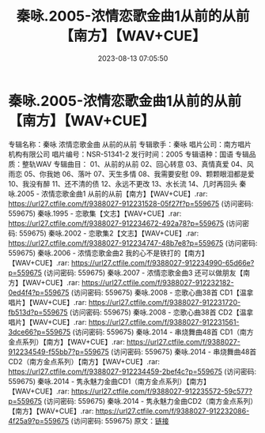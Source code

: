 ﻿---
title: 秦咏.2005-浓情恋歌金曲1从前的从前【南方】【WAV+CUE】
date: 2023-08-13 07:05:50
categories: WAV车载音乐、镜像
tags: 华语中文
---
# 秦咏.2005-浓情恋歌金曲1从前的从前【南方】【WAV+CUE】

专辑名称：秦咏 浓情恋歌金曲 从前的从前
专辑歌手：秦咏
唱片公司：南方唱片机构有限公司
唱片编号：NSR-51341-2
发行时间：2005
专辑语种：国语
专辑品质：整轨WAV
专辑曲目：
01、从前的从前
02、回心转意
03、真情真爱
04、风雨恋
05、你我她
06、落叶
07、天生多情
08、我需要安慰
09、颗颗眼泪都是爱
10、我没有醉
11、还不清的债
12、永远不更改
13、水长流
14、几时再回头
秦咏.2005 - 浓情恋歌金曲1 从前的从前【南方】【WAV+CUE】.rar: https://url27.ctfile.com/f/9388027-912231528-05f27f?p=559675
(访问密码: 559675)
秦咏.1995 - 恋歌集【文志】【WAV+CUE】.rar: https://url27.ctfile.com/f/9388027-912234672-492a78?p=559675
(访问密码: 559675)
秦咏.2002 - 恋歌集2【文志】【WAV+CUE】.rar: https://url27.ctfile.com/f/9388027-912234747-48b7e8?p=559675
(访问密码: 559675)
秦咏.2006 - 浓情恋歌金曲2 我的心不是铁打的【南方】【WAV+CUE】.rar: https://url27.ctfile.com/f/9388027-912234990-65d66e?p=559675
(访问密码: 559675)
秦咏.2007 - 浓情恋歌金曲3 还可以做朋友【南方】【WAV+CUE】.rar: https://url27.ctfile.com/f/9388027-912232182-0ed4f4?p=559675
(访问密码: 559675)
秦咏.2008 - 恋歌心曲38首 CD1【温拿唱片】【WAV+CUE】.rar: https://url27.ctfile.com/f/9388027-912231720-fb513d?p=559675
(访问密码: 559675)
秦咏.2008 - 恋歌心曲38首 CD2【温拿唱片】【WAV+CUE】.rar: https://url27.ctfile.com/f/9388027-912231561-3dce66?p=559675
(访问密码: 559675)
秦咏.2014 - 串烧舞曲48首 CD1（南方金点系列）【南方】【WAV+CUE】.rar: https://url27.ctfile.com/f/9388027-912234549-f55bb7?p=559675
(访问密码: 559675)
秦咏.2014 - 串烧舞曲48首 CD2（南方金点系列）【南方】【WAV+CUE】.rar: https://url27.ctfile.com/f/9388027-912234459-2bef4c?p=559675
(访问密码: 559675)
秦咏.2014 - 隽永魅力金曲CD1（南方金点系列）【南方】【WAV+CUE】.rar: https://url27.ctfile.com/f/9388027-912235572-59c577?p=559675
(访问密码: 559675)
秦咏.2014 - 隽永魅力金曲CD2（南方金点系列）【南方】【WAV+CUE】.rar: https://url27.ctfile.com/f/9388027-912232086-4f25a9?p=559675
(访问密码: 559675)
原文：[链接](https://blog.sina.com.cn/s/blog_1647c7e760103132k.html)